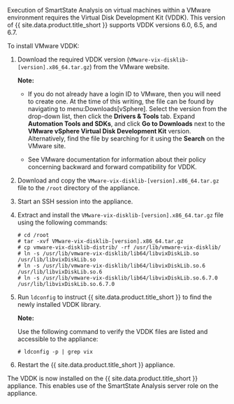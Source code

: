 <div class="important">

Execution of SmartState Analysis on virtual machines within a VMware
environment requires the Virtual Disk Development Kit (VDDK). This
version of {{ site.data.product.title_short }} supports VDDK versions 6.0, 6.5, and
6.7.

</div>

To install VMware VDDK:

1.  Download the required VDDK version
    (`VMware-vix-disklib-[version].x86_64.tar.gz`) from the VMware
    website.

    **Note:**

      - If you do not already have a login ID to VMware, then you will
        need to create one. At the time of this writing, the file can be
        found by navigating to menu:Downloads\[vSphere\]. Select the
        version from the drop-down list, then click the **Drivers &
        Tools** tab. Expand **Automation Tools and SDKs**, and click
        **Go to Downloads** next to the **VMware vSphere Virtual Disk
        Development Kit** version. Alternatively, find the file by
        searching for it using the **Search** on the VMware site.

      - See VMware documentation for information about their policy
        concerning backward and forward compatibility for VDDK.

2.  Download and copy the `VMware-vix-disklib-[version].x86_64.tar.gz`
    file to the `/root` directory of the appliance.

3.  Start an SSH session into the appliance.

4.  Extract and install the `VMware-vix-disklib-[version].x86_64.tar.gz`
    file using the following commands:

        # cd /root
        # tar -xvf VMware-vix-disklib-[version].x86_64.tar.gz
        # cp vmware-vix-disklib-distrib/ -rf /usr/lib/vmware-vix-disklib/
        # ln -s /usr/lib/vmware-vix-disklib/lib64/libvixDiskLib.so /usr/lib/libvixDiskLib.so
        # ln -s /usr/lib/vmware-vix-disklib/lib64/libvixDiskLib.so.6 /usr/lib/libvixDiskLib.so.6
        # ln -s /usr/lib/vmware-vix-disklib/lib64/libvixDiskLib.so.6.7.0 /usr/lib/libvixDiskLib.so.6.7.0

5.  Run `ldconfig` to instruct {{ site.data.product.title_short }} to find the newly
    installed VDDK library.

    **Note:**

    Use the following command to verify the VDDK files are listed and
    accessible to the appliance:

        # ldconfig -p | grep vix

6.  Restart the {{ site.data.product.title_short }} appliance.

The VDDK is now installed on the {{ site.data.product.title_short }} appliance. This
enables use of the SmartState Analysis server role on the appliance.
